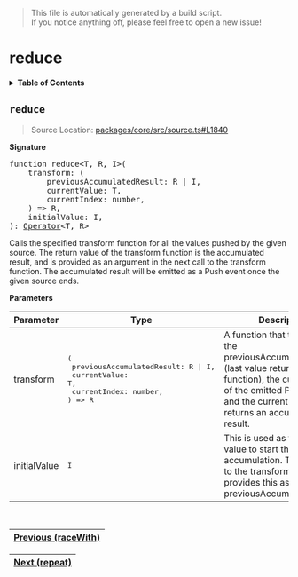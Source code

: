 > This file is automatically generated by a build script.<br>If you notice anything off, please feel free to open a new issue!

# reduce

<details><summary><b>Table of Contents</b></summary><br>

1. [<code>reduce</code>](#reduce)</details>

## <a name="reduce"></a><code>reduce</code>

> Source Location: [packages\/core\/src\/source.ts#L1840](..\/..\/packages\/core\/src\/source.ts#L1840)

<b>Signature</b>

<pre>function reduce&lt;T, R, I&gt;(<br>    transform: (<br>        previousAccumulatedResult: R | I,<br>        currentValue: T,<br>        currentIndex: number,<br>    ) =&gt; R,<br>    initialValue: I,<br>): <a href="000-Operator.md#Operator">Operator</a>&lt;T, R&gt;</pre>

Calls the specified transform function for all the values pushed by the given source. The return value of the transform function is the accumulated result, and is provided as an argument in the next call to the transform function. The accumulated result will be emitted as a Push event once the given source ends.

<b>Parameters</b>

| Parameter | Type | Description |
| --- | --- | --- |
| transform | <pre>(<br>    previousAccumulatedResult: R &#124; I,<br>    currentValue: T,<br>    currentIndex: number,<br>) =&gt; R</pre> | A function that transforms the previousAccumulatedResult \(last value returned by this function\), the currentValue of the emitted Push event and the currentIndex, and returns an accumulated result. |
| initialValue | <pre lang="ts">I</pre> | This is used as the initial value to start the accumulation. The first call to the transform function provides this as the previousAccumulatedResult. |
<br>

| [Previous \(raceWith\)](054-raceWith.md#readme) |
| --- |

<div align="right">

| [Next \(repeat\)](056-repeat.md#readme) |
| --- |
</div>

